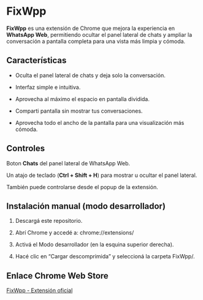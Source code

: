 # FixWpp

**FixWpp** es una extensión de Chrome que mejora la experiencia en **WhatsApp Web**, permitiendo ocultar el panel lateral de chats y ampliar la conversación a pantalla completa para una vista más limpia y cómoda.

## Características

- Oculta el panel lateral de chats y deja solo la conversación.

- Interfaz simple e intuitiva.

- Aprovecha al máximo el espacio en pantalla dividida.

- Comparti pantalla sin mostrar tus conversaciones.

- Aprovecha todo el ancho de la pantalla para una visualización más cómoda.


## Controles

Boton **Chats** del panel lateral de WhatsApp Web.

Un atajo de teclado (**Ctrl + Shift + H**) para mostrar u ocultar el panel lateral.

También puede controlarse desde el popup de la extensión.

## Instalación manual (modo desarrollador)

1. Descargá este repositorio.

2. Abrí Chrome y accedé a:
    chrome://extensions/

3. Activá el Modo desarrollador (en la esquina superior derecha).

4. Hacé clic en “Cargar descomprimida” y seleccioná la carpeta FixWpp/.

## Enlace Chrome Web Store

[FixWpp - Extensión oficial](https://chromewebstore.google.com/detail/fixwpp/oeogdnabcffbkdiekbpfajidbmkngohe)

